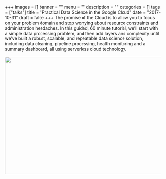 +++
images = []
banner = ""
menu = ""
description = ""
categories = []
tags = ["talks"]
title = "Practical Data Science in the Google Cloud"
date = "2017-10-31"
draft = false
+++
The promise of the Cloud is to allow you to focus on your problem domain and
stop worrying about resource constraints and administration headaches. In this
guided, 60 minute tutorial, we’ll start with a simple data processing problem,
and then add layers and complexity until we’ve built a robust, scalable, and
repeatable data science solution, including data cleaning, pipeline processing,
health monitoring and a summary dashboard, all using serverless cloud technology. 
<br><br>
<a href="https://bit.ly/mco-pds"><img loading="lazy" src="/img/mco-pds.png" width="640" height="380"></img></a>
